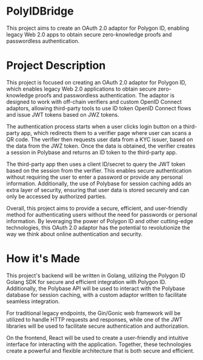 # PolyIDBridge

This project aims to create an OAuth 2.0 adaptor for Polygon ID, enabling legacy Web 2.0 apps to obtain secure zero-knowledge proofs and passwordless authentication.

# Project Description

This project is focused on creating an OAuth 2.0 adaptor for Polygon ID, which enables legacy Web 2.0 applications to obtain secure zero-knowledge proofs and passwordless authentication. The adaptor is designed to work with off-chain verifiers and custom OpenID Connect adaptors, allowing third-party tools to use ID token OpenID Connect flows and issue JWT tokens based on JWZ tokens.

The authentication process starts when a user clicks login button on a third-party app, which redirects them to a verifier page where user can scans a QR code. The verifier then requests user data from a KYC issuer, based on the data from the JWZ token. Once the data is obtained, the verifier creates a session in Polybase and returns an ID token to the third-party app.

The third-party app then uses a client ID/secret to query the JWT token based on the session from the verifier. This enables secure authentication without requiring the user to enter a password or provide any personal information. Additionally, the use of Polybase for session caching adds an extra layer of security, ensuring that user data is stored securely and can only be accessed by authorized parties.

Overall, this project aims to provide a secure, efficient, and user-friendly method for authenticating users without the need for passwords or personal information. By leveraging the power of Polygon ID and other cutting-edge technologies, this OAuth 2.0 adaptor has the potential to revolutionize the way we think about online authentication and security.

# How it's Made

This project's backend will be written in Golang, utilizing the Polygon ID Golang SDK for secure and efficient integration with Polygon ID. Additionally, the Polybase API will be used to interact with the Polybase database for session caching, with a custom adaptor written to facilitate seamless integration.

For traditional legacy endpoints, the Gin/Gonic web framework will be utilized to handle HTTP requests and responses, while one of the JWT libraries will be used to facilitate secure authentication and authorization.

On the frontend, React will be used to create a user-friendly and intuitive interface for interacting with the application. Together, these technologies create a powerful and flexible architecture that is both secure and efficient.